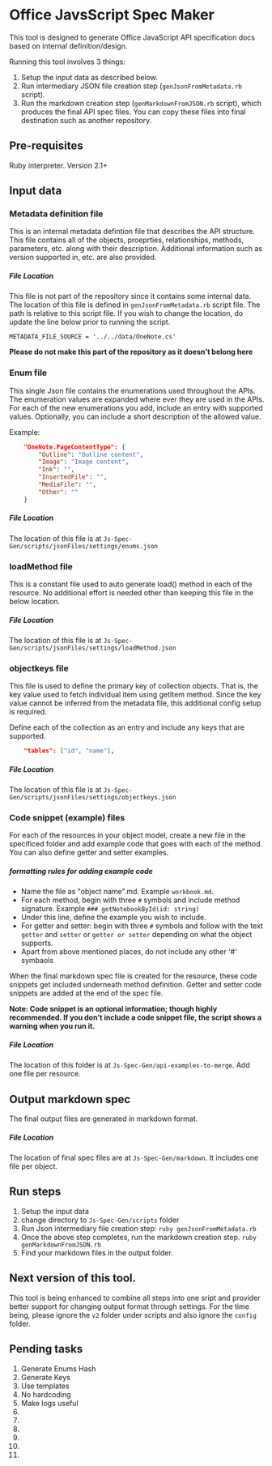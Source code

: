 # Office JavsScript Spec Maker

This tool is designed to generate Office JavaScript API specification docs based on internal definition/design. 

Running this tool involves 3 things: 

1. Setup the input data as described below. 
2. Run intermediary JSON file creation step (`genJsonFromMetadata.rb` script). 
3. Run the markdown creation step (`genMarkdownFromJSON.rb` script), which produces the final API spec files. You can copy these files into final destination such as another repository. 

## Pre-requisites

Ruby interpreter. Version 2.1+ 

## Input data 

### Metadata definition file

This is an internal metadata defintion file that describes the API structure. This file contains all of the objects, proeprties, relationships, methods, parameters, etc. along with their description. Additional information such as version supported in, etc. are also provided. 

##### File Location

This file is not part of the repository since it contains some internal data. 
The location of this file is defined in `genJsonFromMetadata.rb` script file. The path is relative to this script file. If you wish to change the location, do update the line below prior to running the script. 

`METADATA_FILE_SOURCE = '../../data/OneNote.cs'`

**Please do not make this part of the repository as it doesn't belong here**

### Enum file 

This single Json file contains the enumerations used throughout the APIs. The enumeration values are expanded where ever they are used in the APIs. For each of the new enumerations you add, include an entry with supported values. Optionally, you can include a short description of the allowed value. 

Example: 

```json
	"OneNote.PageContentType": {
		"Outline": "Outline content",
		"Image": "Image content",
		"Ink": "",
		"InsertedFile": "",
		"MediaFile": "",
		"Other": ""
	}

```

##### File Location

The location of this file is at `Js-Spec-Gen/scripts/jsonFiles/settings/enums.json`


### loadMethod file 

This is a constant file used to auto generate load() method in each of the resource. No additional effort is needed other than keeping this file in the below location.


##### File Location

The location of this file is at `Js-Spec-Gen/scripts/jsonFiles/settings/loadMethod.json`


### objectkeys file 

This file is used to define the primary key of collection objects. That is, the key value used to fetch individual item using getItem method. Since the key value cannot be inferred from the metadata file, this additional config setup is required.

Define each of the collection as an entry and include any keys that are supported. 

```json
	"tables": ["id", "name"],
```

##### File Location

The location of this file is at `Js-Spec-Gen/scripts/jsonFiles/settings/objectkeys.json`

### Code snippet (example) files

For each of the resources in your object model, create a new file in the specificed folder and add example code that goes with each of the method. You can also define getter and setter examples. 

##### formatting rules for adding example code

* Name the file as "object name".md. Example `workbook.md`.
* For each method, begin with three `#` symbols and include method signature. Example `### getNotebookById(id: string)` 
* Under this line, define the example you wish to include. 
* For getter and setter: begin with three `#` symbols and follow with the text `getter` and `setter` or `getter or setter` depending on what the object supports.
* Apart from above mentioned places, do not include any other '#' symbaols

When the final markdown spec file is created for the resource, these code snippets get included underneath method definition. Getter and setter code snippets are added at the end of the spec file. 



**Note: Code snippet is an optional information; though highly recommended. If you don't include a code snippet file, the script shows a warning when you run it.**

##### File Location

The location of this folder is at `Js-Spec-Gen/api-examples-to-merge`. Add one file per resource. 

## Output markdown spec

The final output files are generated in markdown format. 

##### File Location

The location of final spec files are at `Js-Spec-Gen/markdown`. It includes one file per object. 

## Run steps

1. Setup the input data 
2. change directory to `Js-Spec-Gen/scripts` folder
2. Run Json intermediary file creation step: `ruby genJsonFromMetadata.rb`
3. Once the above step completes, run the markdown creation step. `ruby genMarkdownFromJSON.rb`
4. Find your markdown files in the output folder. 

## Next version of this tool.

This tool is being enhanced to combine all steps into one sript and provider better support for changing output format through settings. For the time being, please ignore the `v2` folder under scripts and also ignore the `config` folder. 

## Pending tasks

1. Generate Enums Hash
1. Generate Keys 
1. Use templates
1. No hardcoding
1. Make logs useful 
1. 
1. 
1. 
1. 
1. 
1. 
